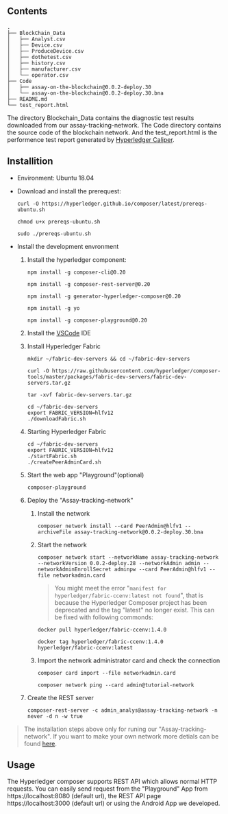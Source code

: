 ## Contents

```
.
├── BlockChain_Data
│   ├── Analyst.csv
│   ├── Device.csv
│   ├── ProduceDevice.csv
│   ├── dothetest.csv
│   ├── history.csv
│   ├── manufacturer.csv
│   └── operator.csv
├── Code
│   ├── assay-on-the-blockchain@0.0.2-deploy.30
│   └── assay-on-the-blockchain@0.0.2-deploy.30.bna
├── README.md
└── test_report.html

```

The directory Blockchain_Data contains the diagnostic test results downloaded from our assay-tracking-network. The Code directory contains the source code of the blockchain network. And the test_report.html is the performence test report generated by [Hyperledger Caliper](https://github.com/hyperledger/caliper).

## Installition
  * Environment: Ubuntu 18.04

* Download and install the prerequest:
  ```
  curl -O https://hyperledger.github.io/composer/latest/prereqs-ubuntu.sh

  chmod u+x prereqs-ubuntu.sh

  sudo ./prereqs-ubuntu.sh
  ```
* Install the development envronment
  1. Install the hyperledger component:
     ```
     npm install -g composer-cli@0.20

     npm install -g composer-rest-server@0.20

     npm install -g generator-hyperledger-composer@0.20

     npm install -g yo

     npm install -g composer-playground@0.20
     ```
  2. Install the [VSCode](https://code.visualstudio.com/download) IDE
   
  3. Install Hyperledger Fabric
        ```
        mkdir ~/fabric-dev-servers && cd ~/fabric-dev-servers

        curl -O https://raw.githubusercontent.com/hyperledger/composer-tools/master/packages/fabric-dev-servers/fabric-dev-servers.tar.gz

        tar -xvf fabric-dev-servers.tar.gz

        cd ~/fabric-dev-servers
        export FABRIC_VERSION=hlfv12
        ./downloadFabric.sh

        ```

  4. Starting Hyperledger Fabric
        ```
        cd ~/fabric-dev-servers
        export FABRIC_VERSION=hlfv12
        ./startFabric.sh
        ./createPeerAdminCard.sh
        ```
  5. Start the web app "Playground"(optional)
        ```
        composer-playground
        ```
  6. Deploy the "Assay-tracking-network"
     1. Install the network

        ```
        composer network install --card PeerAdmin@hlfv1 --archiveFile assay-tracking-network@0.0.2-deploy.30.bna 
        ```

     2. Start the network
        
        ```
        composer network start --networkName assay-tracking-network --networkVersion 0.0.2-deploy.28 --networkAdmin admin --networkAdminEnrollSecret adminpw --card PeerAdmin@hlfv1 --file networkadmin.card 
        ```

        > You might meet the error "```manifest for hyperledger/fabric-ccenv:latest not found```", that is because the Hyperledger Composer project has been deprecated and the tag "latest" no longer exist. This can be fixed with following commonds:
        ```
        docker pull hyperledger/fabric-ccenv:1.4.0

        docker tag hyperledger/fabric-ccenv:1.4.0 hyperledger/fabric-ccenv:latest
        ```

     3. Import the network administrator card and check the connection
        ```
        composer card import --file networkadmin.card

        composer network ping --card admin@tutorial-network
        ```

    7. Create the REST server
        ```
        composer-rest-server -c admin_analys@assay-tracking-network -n never -d n -w true 
        ```
> The installation steps above only for runing our "Assay-tracking-network". If you want to make your own network more detials can be found [here](https://hyperledger.github.io/composer/latest/).
## Usage

The Hyperledger composer supports REST API which allows normal HTTP requests. You can easily send request from the "Playground" App from https://localhost:8080 (default url), the REST API page https://localhost:3000 (default url) or using the Android App we developed. 
